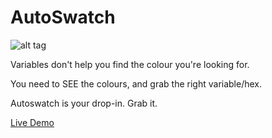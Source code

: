 # AutoSwatch

![alt tag](http://wearelighthouse.com/wp-content/uploads/2016/01/Artboard-1.png)

Variables don't help you find the colour you're looking for.

You need to SEE the colours, and grab the right variable/hex.

Autoswatch is your drop-in. Grab it.

[Live Demo](http://autoswatch.wearelighthouse.com/)
